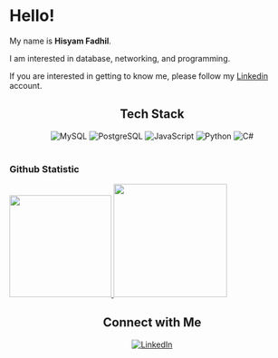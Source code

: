 # Hello! 

My name is **Hisyam Fadhil**.<br>

I am interested in database, networking, and programming.<br>

If you are interested in getting to know me, please follow my [Linkedin](https://www.linkedin.com/in/hisyam-fadhil/) account.

<h2 align="center">Tech Stack</h2>
<p align="center">
  <img src="https://img.shields.io/badge/MySQL-00f?style=for-the-badge&logo=mysql&logoColor=white" alt="MySQL"/>
  <img src="https://img.shields.io/badge/PostgreSQL-316192?style=for-the-badge&logo=postgresql&logoColor=white" alt="PostgreSQL"/>
  <img src="https://img.shields.io/badge/JavaScript-ccaa30?style=for-the-badge&logo=javascript&logoColor=white" alt="JavaScript"/>
  <img src="https://img.shields.io/badge/Python-3670A0?style=for-the-badge&logo=python&logoColor=white" alt="Python"/>
  <img src="https://img.shields.io/badge/C%23-239120?style=for-the-badge&logo=csharp&logoColor=white" alt="C#"/>
  <br>
  <br>

### Github Statistic
<p align="left">
<a href="https://github.com/hisyamfadhil">
  <img height="180em" src="https://github-readme-stats-eight-theta.vercel.app/api?username=hisyamfadhil&show_icons=true&theme=algolia&include_all_commits=true&count_private=true"/>
  <img height="200em" src="https://github-readme-stats-eight-theta.vercel.app/api/top-langs/?username=hisyamfadhil&layout=compact&layout=compact&theme=algolia"/>
</a>
</p>


<h2 align="center">Connect with Me</h2>
<p align="center">
<a href="https://www.linkedin.com/in/hisyam-fadhil/"><img src="https://img.shields.io/badge/LinkedIn-0077B5?style=for-the-badge&logo=linkedin&logoColor=white" alt="LinkedIn"/></a>

